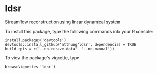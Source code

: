 # ldsr
Streamflow reconstruction using linear dynamical system

To install this package, type the following commands into your R console:

```
install.packages('devtools')
devtools::install_github('ntthung/ldsr', dependencies = TRUE, build_opts = c("--no-resave-data", '--no-manual'))
```

To view the package's vignette, type

`browseVignettes('ldsr')`

